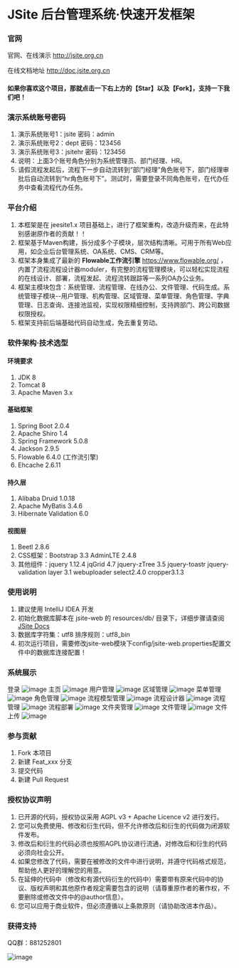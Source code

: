 # JSite 后台管理系统·快速开发框架

### 官网
官网、在线演示 http://jsite.org.cn

在线文档地址 http://doc.jsite.org.cn

#### 如果你喜欢这个项目，那就点击一下右上方的【Star】以及【Fork】，支持一下我们吧！
### 演示系统账号密码
1. 演示系统账号1：jsite 密码：admin
2. 演示系统账号2：dept 密码：123456
3. 演示系统账号3：jsitehr 密码：123456
4. 说明：上面3个账号角色分别为系统管理员、部门经理、HR。
5. 请假流程发起后，流程下一步自动流转到“部门经理”角色账号下，部门经理审批后自动流转到“hr角色账号下”。测试时，需要登录不同角色账号，在代办任务中查看流程代办任务。

### 平台介绍
1. 本框架是在 jeesite1.x 项目基础上，进行了框架重构，改造升级而来，在此特别感谢原作者的贡献！！
2. 框架基于Maven构建，拆分成多个子模块，层次结构清晰。可用于所有Web应用，如企业后台管理系统、OA系统、CMS、CRM等。
3. 框架本身集成了最新的 **Flowable工作流引擎** https://www.flowable.org/ ，内置了流程流程设计器moduler，有完整的流程管理模块，可以轻松实现流程的在线设计、部署，流程发起、流程流转跟踪等一系列OA办公业务。
4. 框架主模块包含：系统管理、流程管理、在线办公、文件管理、代码生成。系统管理子模块--用户管理、机构管理、区域管理、菜单管理、角色管理、字典管理、日志查询、连接池监视，实现权限精细控制，支持跨部门、跨公司数据权限授权。
5. 框架支持前后端基础代码自动生成，免去重复劳动。

### 软件架构·技术选型
#### 环境要求
1. JDK 8
2. Tomcat 8
3. Apache Maven 3.x
#### 基础框架
1. Spring Boot 2.0.4
2. Apache Shiro 1.4
3. Spring Framework 5.0.8
4. Jackson 2.9.5
5. Flowable 6.4.0 (工作流引擎)
6. Ehcache 2.6.11
#### 持久层
1. Alibaba Druid 1.0.18
2. Apache MyBatis 3.4.6
3. Hibernate Validation 6.0
#### 视图层
1. Beetl 2.8.6
2. CSS框架：Bootstrap 3.3  AdminLTE 2.4.8
3. 其他组件：jquery 1.12.4  jqGrid 4.7  jquery-zTree 3.5  jquery-toastr  jquery-validation  layer 3.1 webuploader  select2.4.0 cropper3.1.3

### 使用说明
1. 建议使用 IntelliJ IDEA 开发
2. 初始化数据库脚本在 jsite-web 的 resources/db/ 目录下，详细步骤请查阅 [JSite Docs](http://doc.jsite.org.cn)
3. 数据库字符集：utf8   排序规则：utf8_bin
4. 初次运行项目，需要修改jsite-web模块下config/jsite-web.properties配置文件中的数据库连接配置！
### 系统展示
登录
![image](https://gitee.com/baseweb/JSite/raw/master/img/%E7%99%BB%E5%BD%95.png)
主页
![image](https://gitee.com/baseweb/JSite/raw/master/img/%E4%B8%BB%E9%A1%B5.png)
用户管理
![image](https://gitee.com/baseweb/JSite/raw/master/img/%E7%94%A8%E6%88%B7%E7%AE%A1%E7%90%86.png)
区域管理
![image](https://gitee.com/baseweb/JSite/raw/master/img/%E5%8C%BA%E5%9F%9F%E7%AE%A1%E7%90%86.png)
菜单管理
![image](https://gitee.com/baseweb/JSite/raw/master/img/%E8%8F%9C%E5%8D%95%E7%AE%A1%E7%90%86.png)
角色管理
![image](https://gitee.com/baseweb/JSite/raw/master/img/%E8%A7%92%E8%89%B2%E7%AE%A1%E7%90%86.png)
流程模型管理
![image](https://gitee.com/baseweb/JSite/raw/master/img/%E6%B5%81%E7%A8%8B-%E6%A8%A1%E5%9E%8B%E7%AE%A1%E7%90%86.png)
流程设计器
![image](https://gitee.com/baseweb/JSite/raw/master/img/%E6%B5%81%E7%A8%8B-%E6%B5%81%E7%A8%8B%E8%AE%BE%E8%AE%A1%E5%99%A8.png)
流程管理
![image](https://gitee.com/baseweb/JSite/raw/master/img/%E6%B5%81%E7%A8%8B%E7%AE%A1%E7%90%86.png)
流程部署
![image](https://gitee.com/baseweb/JSite/raw/master/img/%E6%B5%81%E7%A8%8B%E9%83%A8%E7%BD%B2.png)
文件夹管理
![image](https://gitee.com/baseweb/JSite/raw/master/img/%E6%96%87%E4%BB%B6%E5%A4%B9%E7%AE%A1%E7%90%86.png)
文件管理
![image](https://gitee.com/baseweb/JSite/raw/master/img/%E6%96%87%E4%BB%B6%E7%AE%A1%E7%90%86.png)
文件上传
![image](https://gitee.com/baseweb/JSite/raw/master/img/%E6%96%87%E4%BB%B6%E4%B8%8A%E4%BC%A0.png)


### 参与贡献

1. Fork 本项目
2. 新建 Feat_xxx 分支
3. 提交代码
4. 新建 Pull Request

### 授权协议声明
1. 已开源的代码，授权协议采用 AGPL v3 + Apache Licence v2 进行发行。
2. 您可以免费使用、修改和衍生代码，但不允许修改后和衍生的代码做为闭源软件发布。
3. 修改后和衍生的代码必须也按照AGPL协议进行流通，对修改后和衍生的代码必须向社会公开。
4. 如果您修改了代码，需要在被修改的文件中进行说明，并遵守代码格式规范，帮助他人更好的理解您的用意。
5. 在延伸的代码中（修改和有源代码衍生的代码中）需要带有原来代码中的协议、版权声明和其他原作者规定需要包含的说明（请尊重原作者的著作权，不要删除或修改文件中的@author信息）。
6. 您可以应用于商业软件，但必须遵循以上条款原则（请协助改进本作品）。

### 获得支持

QQ群：881252801

![image](https://gitee.com/baseweb/JSite/raw/master/img/jsite-qrcode.png)